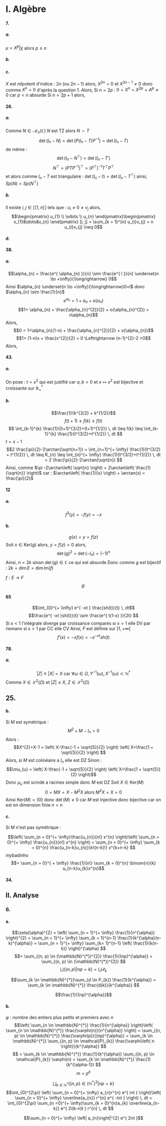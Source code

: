 # I. Algèbre
#### 7.
##### a.
$\mu=X^{p} | \chi$ alors $p\leq n$
##### b.

#### c.
$X$ est nilpotent d'indice : $2n$ (ou $2n-1$) alors, $X^{2n} = 0$ et $X^{2n-1} \neq 0$ donc comme $X^{n} = 0$ d'après la question 1. Alors,
Si $n = 2p$ : $0 = X^{n}=X^{2p} = A^{p} \neq 0$ car $p<n$ absurde
Si $n = 2p+1$ alors, 

#### 26.
##### a.
Comme $N \in \mathcal{M}_{n}(\mathbb{C})$ $N$ est TZ alors $N \sim T$
$$\det(I_{n}-N) = \det(P(I_{n}-T)P^{-1})= \det(I_{n}-T)$$
de même :
$$\det(I_{n}-N^{\top}) = \det(I_{n}- T')$$
$$N^{\top} = (PTP^{-1})^{\top}= (P^{\top})^{-1} T^{\top} P^{\top} $$
et alors comme $I_{n}-T$ est triangulaire : $\det(I_{n}-t) = \det(I_{n}-T^{\top})$ ainsi, $Sp(N) = Sp(N^{\top})$

##### b.
Il existe $i, j \in [\![1, n]\!]$ tels que : $u_{i} \neq 0 \neq v_{j}$
alors, 
$$\begin{pmatrix}
u_{1} \\
\vdots \\
u_{n}
\end{pmatrix}\begin{pmatrix}
v_{1}&\dots&v_{n}
\end{pmatrix} [i, j] = \sum_{k = 1}^{n} u_{i}v_{j} = n u_{i}v_{j} \neq 0$$

#### d.




#### 38.
##### a.
$$\alpha_{n} = \frac{e^{ \alpha_{n} }}{n} \sim \frac{e^{ l }}{n} \underset{n \to +\infty}{\longrightarrow} 0$$
Ainsi $\alpha_{n} \underset{n \to +\infty}{\longrightarrow}0=l$ donc $\alpha_{n} \sim \frac{1}{n}$
$$e^{ \alpha_{n} } = 1+ \alpha_{n} + o(\alpha_{n})$$
$$1+ \alpha_{n} + \frac{\alpha_{n}^{2}}{2} + o(\alpha_{n}^{2})  = n\alpha_{n}$$
Alors, 
$$0 = 1+\alpha_{n}(1-n) + \frac{\alpha_{n}^{2}}{2} + o(\alpha_{n})$$
$$1+ (1-n)x + \frac{x^{2}}{2} = 0 \Leftrightarrow (n-1)^{2}-2 >0$$
Alors, 

#### 43.
##### a.
On pose : $t = x^{2}$ qui est justifié car $a, b>0$ et $x \mapsto x^{2}$ est bijective et croissante sur $\mathbb{R}_{+}^{*}$ 

##### b.
$$\frac{1}{k^{3/2} + k^{1/2}}$$
$$f(t+1) \leq f(k) \leq f(t)$$
$$ \int_{k-1}^{k} \frac{1}{(t+1)^{3/2}+(t+1)^{1/2}} \, dt \leq f(k) \leq \int_{k-1}^{k} \frac{1}{t^{3/2}+t^{1/2}} \, dt  $$
$t = x-1$
$$2 \frac{\pi}{2}-2\arctan(\sqrt{n+1}) = \int_{n+1}^{+ \infty} \frac{1}{t^{3/2} + t^{1/2}} \, dt  \leq R_{n} \leq  \int_{n}^{+ \infty} \frac{1}{t^{3/2}+t^{1/2}} \, dt = 2 \frac{\pi}{2}-2\arctan(\sqrt{n}) $$
Ainsi, comme $\pi -2\arctan\left( \sqrt{n} \right) = 2\arctan\left( \frac{1}{\sqrt{n}} \right)$
car : $\arctan\left( \frac{1}{x} \right) + \arctan(x) = \frac{\pi}{2}$


#### 12
##### a.
$$f^{3}(y) = -f(y) = -x $$
#### b.
$$g(x) = y = f(z)$$
Soit $x \in \mathrm{Ker}(g)$ alors, $y = f(z) = 0$ alors, 
$$\det(g)^{2} = \det(-I_{n}) = (-1)^{n}$$
Ainsi, $n = 2k$ sinon $\det(g) \in \mathbb{C}$ ce qui est absurde
Donc comme $g$ est bijectif : $2k=\dim E = \dim\mathrm{Im}(f)$ 


$f:E\to F$
$$g : $$



#### 65
$$\int_{0}^{+ \infty} e^{ -xt } \frac{sh(t)}{t}  \, dt$$
$$\frac{e^{ -xt }sh(t)}{t} \sim \frac{e^{ t(1-x) }}{2t}  $$
Si $x<1$ l'intégrale diverge par croissance comparés
si $x=1$ elle DV par riemann
si $x > 1$ par CC elle CV
Ainsi, $F$ est définie sur $]1, + \infty[$
$$f'(x) = -xf(x) = -e^{ -xt }sh(t)$$


#### 78.
##### a.
$$\left| Z\right| \leq \left| X\right| = X \text{ car }\forall \omega \in \Omega, Y^{-1}(\omega), X^{-1}(\omega) \subset \mathbb{N}^{*}$$
Comme $X \in \mathcal{L}^{2}(\Omega)$ et $\left| Z\right| \leq X$, $Z \in \mathcal{L}^{2}(\Omega)$


## 25.


#### b.
Si $M$ est symétrique :
$$M^{2}+M-I_{n} = 0$$
Alors : 
$$X^{2}+X-1 = \left( X-\frac{-1 + \sqrt{5}}{2} \right) \left( X+\frac{1 + \sqrt{5}}{2} \right)  $$
Alors, si $M$ est colinéaire a $I_{n}$ elle est DZ
Sinon : 
$$\mu_{u} = \left( X-\frac{-1 + \sqrt{5}}{2} \right) \left( X+\frac{1 + \sqrt{5}}{2} \right)$$
Donc $\mu_{u}$ est scindé a racines simple donc $M$ est DZ
Soit $X \in \mathrm{Ker}(M)$
$$0 = MX = X- M^{2}X \text{ alors } M^{2}X = X = 0$$
Ainsi $\mathrm{Ker}(M) = \{ 0 \}$ donc $\det(M) \neq 0$ car $M$ est injective donc bijective car on est en dimension finie $n=n$



#### c.
Si $M$ n'est pas symétrique : 


$$\left( \sum_{n = 0}^{+ \infty}\frac{u_{n}}{n!} x^{n}  \right)\left( \sum_{n = 0}^{+ \infty} \frac{u_{n}}{n!} x^{n} \right) = \sum_{n = 0}^{+ \infty} \sum_{k = 0}^{n} \frac{u_{n-k}u_{n}}{k!(n-k)!} x^{k+n-k} $$
mybadinho
$$= \sum_{n = 0}^{ + \infty} \frac{1}{n!} \sum_{k = 0}^{n} \binom{n}{k} u_{n-k}u_{k}x^{n}$$


#### 34.

## II. Analyse
### 6.
#### a.
$$\zeta(\alpha)^{2} = \left( \sum_{n = 1}^{+ \infty} \frac{1}{n^{\alpha}}  \right)^{2} = \sum_{n = 1}^{+ \infty} \sum_{k = 1}^{n-1} \frac{1}{k^{\alpha}(n-k)^{\alpha}} = \sum_{n = 1}^{+ \infty} \sum_{k= 1}^{n-1} \left( \frac{1}{k(n-k)} \right)^{\alpha} $$
$$= \sum_{(n, p) \in (\mathbb{N}^{*})^{2}} \frac{1}{(np)^{\alpha}} = \sum_{(n, p) \in (\mathbb{N}^{*})^{2}} $$
$$\bigsqcup \{ (n, p) | np=k \} = \bigsqcup \mathcal{P}_{k}$$

$$\sum_{k \in \mathbb{N}^{*}}\sum_{d \in P_{k}} \frac{1}{k^{\alpha}} = \sum_{k \in \mathbb{N}^{*}} \frac{d(k)}{k^{\alpha}} $$

$$\frac{1}{(np)^{\alpha}}$$

#### b.
$\varphi$ : nombre des entiers plus petits et premiers avec $n$
$$\left( \sum_{n \in \mathbb{N}^{*}} \frac{1}{n^{\alpha}} \right)\left( \sum_{n \in \mathbb{N}^{*}} \frac{\varphi(n)}{n^{\alpha}} \right) = \sum_{(n, p) \in \mathbb{N}^{*}} \frac{\varphi(p)}{(np)^{\alpha}} = \sum_{k \in \mathbb{N}^{*}} \sum_{(n, p) \in \mathcal{P}_{k}} \frac{\varphi\left( n \right)}{k^{\alpha}} $$
$$ = \sum_{k \in \mathbb{N}^{*}} \frac{1}{k^{\alpha}} \sum_{(n, p) \in \mathcal{P}_{k}} \varphi(n) = \sum_{k \in \mathbb{N}^{*}} \frac{1}{k^{\alpha-1}} $$
$$m = p^{k} $$



$$\bigsqcup_{k \in \mathbb{N}^{*}}\{ (n, p) \in (\mathbb{N}^{*})^{2} | np = k \}$$
$$\int_{0}^{2\pi} \left( \sum_{n = 0}^{+ \infty} a_{n}r^{n} e^{ int } \right)\left( \sum_{n = 0}^{+ \infty} \overline{a_{n}} r^{n} e^{ -int } \right) \, dt = \int_{0}^{2\pi} \sum_{n =0}^{+ \infty}\sum_{k = 0}^{n}a_{k} \overline{a_{n-k}} e^{ 2i(k-n)t } r^{n} \, dt $$


$$\sum_{n = 0}^{+ \infty} \left| a_{n}\right|^{2} e^{ 2nt }$$

